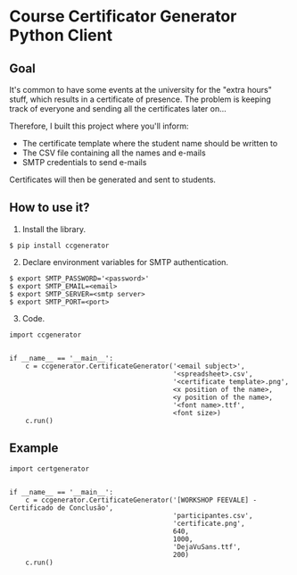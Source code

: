 # Course Certificator Generator Python Client

## Goal

It's common to have some events at the university for the "extra hours" stuff, which results in a certificate of presence. The problem is keeping track of everyone and sending all the certificates later on...

Therefore, I built this project where you'll inform:

- The certificate template where the student name should be written to
- The CSV file containing all the names and e-mails
- SMTP credentials to send e-mails

Certificates will then be generated and sent to students.

## How to use it?

1. Install the library.

```
$ pip install ccgenerator
```

2. Declare environment variables for SMTP authentication.

```
$ export SMTP_PASSWORD='<password>'
$ export SMTP_EMAIL=<email>
$ export SMTP_SERVER=<smtp server>
$ export SMTP_PORT=<port>
```

3. Code.

```
import ccgenerator


if __name__ == '__main__':
    c = ccgenerator.CertificateGenerator('<email subject>',
                                         '<spreadsheet>.csv',
                                         '<certificate template>.png',
                                         <x position of the name>,
                                         <y position of the name>,
                                         '<font name>.ttf',
                                         <font size>)
    c.run()
```

## Example

```
import certgenerator


if __name__ == '__main__':
    c = ccgenerator.CertificateGenerator('[WORKSHOP FEEVALE] - Certificado de Conclusão',
                                         'participantes.csv',
                                         'certificate.png',
                                         640,
                                         1000,
                                         'DejaVuSans.ttf',
                                         200)
    c.run()
```